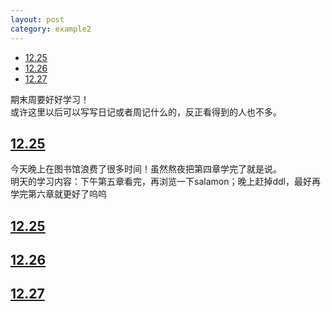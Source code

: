 ```yaml
---
layout: post
category: example2
---
```

<head>
    <script src="https://cdn.mathjax.org/mathjax/latest/MathJax.js?config=TeX-AMS-MML_HTMLorMML" type="text/javascript"></script>
    <script type="text/x-mathjax-config">
        MathJax.Hub.Config({
            tex2jax: {
            skipTags: ['script', 'noscript', 'style', 'textarea', 'pre'],
            inlineMath: [['$','$']]
            }
        });
    </script>
</head>

- [12.25](#12.25)
- [12.26](#12.26)
- [12.27](#12.27)

期末周要好好学习！\
或许这里以后可以写写日记或者周记什么的，反正看得到的人也不多。

## [12.25](#12.25)
今天晚上在图书馆浪费了很多时间！虽然熬夜把第四章学完了就是说。\
明天的学习内容：下午第五章看完，再浏览一下salamon；晚上赶掉ddl，最好再学完第六章就更好了呜呜

## [12.25](#12.25)


## [12.26](#12.26)


## [12.27](#12.27)
